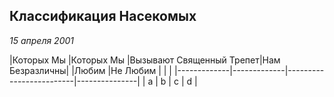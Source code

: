 ## Классификация Насекомых
_15 апреля 2001_


|Которых Мы   |Которых Мы   |Вызывают Священный Трепет|Нам Безразличны|
|Любим        |Не Любим     |                         |               |
|-------------|-------------|-------------------------|---------------|
| a           | b           | c                       | d             |

